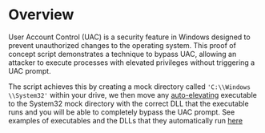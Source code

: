 # Overview

User Account Control (UAC) is a security feature in Windows designed to prevent unauthorized changes to the operating system. This proof of concept script demonstrates a technique to bypass UAC, allowing an attacker to execute processes with elevated privileges without triggering a UAC prompt.

The script achieves this by creating a mock directory called ```'C:\\Windows \\System32'``` within your drive, we then move any [auto-elevating](https://imgur.com/a/5r2vp3X) executable to the System32 mock directory with the correct DLL that the executable runs and you will be able to completely bypass the UAC prompt. See examples of executables and the DLLs that they automatically run [here](https://github.com/booIeann/Windows-DLL-Vulnerabilities)
